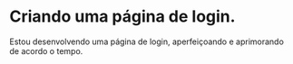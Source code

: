 # Criando uma página de login.

Estou desenvolvendo uma página de login, aperfeiçoando e aprimorando de acordo o tempo.
